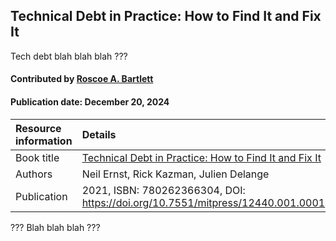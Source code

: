 ## Technical Debt in Practice: How to Find It and Fix It

<!--- deck text start --->
Tech debt blah blah blah ???
<!--- deck text end --->

#### Contributed by [Roscoe A. Bartlett](https://github.com/bartlettroscoe)
#### Publication date: December 20, 2024

Resource information | Details
:--- | :---
Book title  | [Technical Debt in Practice: How to Find It and Fix It](https://books.google.com/books/about/Technical_Debt_in_Practice.html?id=m2WCzgEACAAJ)
Authors | Neil Ernst, Rick Kazman, Julien Delange
Publication | 2021, ISBN: 780262366304, DOI: https://doi.org/10.7551/mitpress/12440.001.0001

??? Blah blah blah ???

<!---
Publish: yes
Pinned: no
Topics: Software engineering, Software process improvement, Projects and organizations, Requirements, Design, Software sustainability, Refactoring, Issue Tracking, Release and Deployment, Documentation, Peer Code Review, Testing, Continuous Integration Testing
--->
